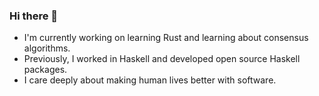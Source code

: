 ### Hi there 👋

- I'm currently working on learning Rust and learning about consensus algorithms.
- Previously, I worked in Haskell and developed open source Haskell packages.
- I care deeply about making human lives better with software.

<!--
**SamuelSchlesinger/SamuelSchlesinger** is a ✨ _special_ ✨ repository because its `README.md` (this file) appears on your GitHub profile.

Here are some ideas to get you started:

- 🔭 I’m currently working on ...
- 🌱 I’m currently learning ...
- 👯 I’m looking to collaborate on ...
- 🤔 I’m looking for help with ...
- 💬 Ask me about ...
- 📫 How to reach me: ...
- 😄 Pronouns: ...
- ⚡ Fun fact: ...
-->

